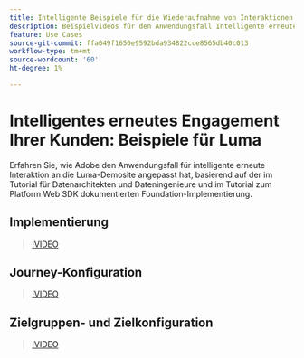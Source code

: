 ```yaml
---
title: Intelligente Beispiele für die Wiederaufnahme von Interaktionen in Luma
description: Beispielvideos für den Anwendungsfall Intelligente erneute Interaktion .
feature: Use Cases
source-git-commit: ffa049f1650e9592bda934822cce8565db40c013
workflow-type: tm+mt
source-wordcount: '60'
ht-degree: 1%

---
```


# Intelligentes erneutes Engagement Ihrer Kunden: Beispiele für Luma

Erfahren Sie, wie Adobe den Anwendungsfall für intelligente erneute Interaktion an die Luma-Demosite angepasst hat, basierend auf der im Tutorial für Datenarchitekten und Dateningenieure und im Tutorial zum Platform Web SDK dokumentierten Foundation-Implementierung.

## Implementierung

>[!VIDEO](https://video.tv.adobe.com/v/3425184/?quality=12&learn=on)

## Journey-Konfiguration

>[!VIDEO](https://video.tv.adobe.com/v/3427101/?quality=12&learn=on)

## Zielgruppen- und Zielkonfiguration

>[!VIDEO](https://video.tv.adobe.com/v/3427451/?quality=12&learn=on)